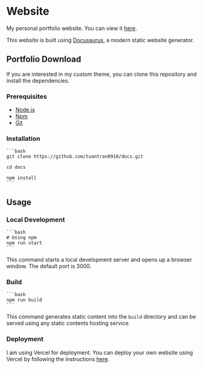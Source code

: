 # Website

My personal portfolio website. You can view it [here](https://www.tuantrann.work/).

This website is built using [Docusaurus](https://docusaurus.io/), a modern static website generator.

## Portfolio Download

If you are interested in my custom theme, you can clone this repository and install the dependencies.

### Prerequisites

- [Node.js](https://nodejs.org/en/)
- [Npm](https://www.npmjs.com/)
- [Git](https://git-scm.com/)

### Installation

    ```bash
    git clone https://github.com/tuantran0910/docs.git

    cd docs

    npm install
    ```

## Usage

### Local Development

    ```bash
    # Using npm
    npm run start
    ```

This command starts a local development server and opens up a browser window. The default port is 3000.

### Build

    ```bash
    npm run build
    ```

This command generates static content into the `build` directory and can be served using any static contents hosting service.

### Deployment

I am using Vercel for deployment. You can deploy your own website using Vercel by following the instructions [here](https://docusaurus.io/docs/deployment).
